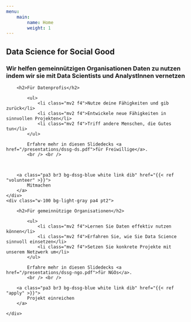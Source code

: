 ```yaml
---
menu:
    main:
        name: Home
        weight: 1
---
```

<div class="what-we-do w-100 bg-light-gray pa3">
    <h2 class="lh-title f-subheadline white pa1 pl2 pr2 bg-dssg-blue">
        Data Science for Social Good
    </h2>
    <h3 class="lh-copy measure f3 white pa2 bg-dssg-blue">
    Wir helfen gemeinnützigen Organisationen Daten zu nutzen indem wir sie mit Data Scientists und AnalystInnen vernetzen
    </h3>
</div>

<div class="calls-to-action flex-ns">
    <div class="w-100 bg-white pa4 pt2">

        <h2>Für Datenprofis</h2>

            <ul>
                <li class="mv2 f4">Nutze deine Fähigkeiten und gib zurück</li>
                <li class="mv2 f4">Entwickele neue Fähigkeiten in sinnvollen Projekten</li>
                <li class="mv2 f4">Triff andere Menschen, die Gutes tun</li>
            </ul>

            Erfahre mehr in diesen Slidedecks <a href="/presentations/dssg-ds.pdf">für Freiwillige</a>.
            <br /> <br />



        <a class="pa3 br3 bg-dssg-blue white link dib" href="{{< ref "volunteer" >}}">
            Mitmachen
        </a>
    </div>
    <div class="w-100 bg-light-gray pa4 pt2">

        <h2>Für gemeinnützige Organisationen</h2>

            <ul>
                <li class="mv2 f4">Lernen Sie Daten effektiv nutzen können</li>
                <li class="mv2 f4">Erfahren Sie, wie Sie Data Science sinnvoll einsetzen</li>
                <li class="mv2 f4">Setzen Sie konkrete Projekte mit unserem Netzwerk um</li>
            </ul>

            Erfahre mehr in diesen Slidedecks <a href="/presentations/dssg-ngo.pdf">für NGOs</a>.
            <br /> <br />

        <a class="pa3 br3 bg-dssg-blue white link dib" href="{{< ref "apply" >}}">
            Projekt einreichen
        </a>

    </div>
</div>
